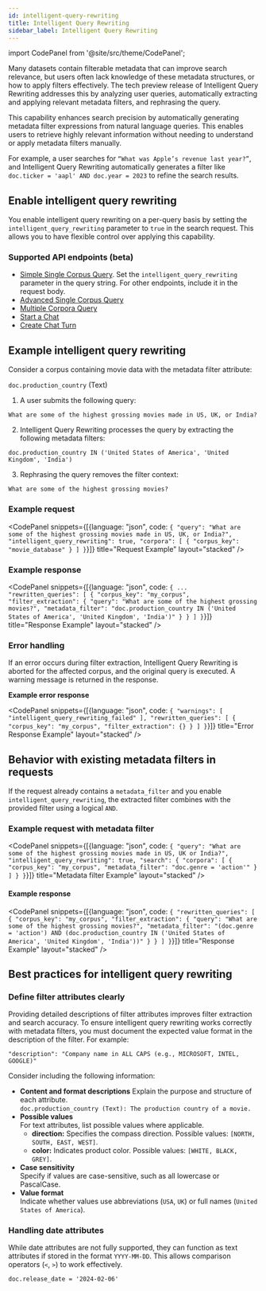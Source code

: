 ```yaml
---
id: intelligent-query-rewriting
title: Intelligent Query Rewriting
sidebar_label: Intelligent Query Rewriting
---
```



import CodePanel from '@site/src/theme/CodePanel';


Many datasets contain filterable metadata that can improve search relevance, 
but users often lack knowledge of these metadata structures, or how to 
apply filters effectively. The tech preview release of Intelligent Query 
Rewriting addresses this by analyzing user queries, automatically extracting 
and applying relevant metadata filters, and rephrasing the query. 

This capability enhances search precision by automatically generating metadata 
filter expressions from natural language queries. This enables users to 
retrieve highly relevant information without needing to understand or apply 
metadata filters manually.

For example, a user searches for `“What was Apple’s revenue last year?”`, and Intelligent 
Query Rewriting automatically generates a filter like 
`doc.ticker = 'aapl' AND doc.year = 2023` to refine the search results. 


## Enable intelligent query rewriting

You enable intelligent query rewriting on a per-query basis by setting the 
`intelligent_query_rewriting` parameter to `true` in the search request. This 
allows you to have flexible control over applying this capability.

### Supported API endpoints (beta)

* [Simple Single Corpus Query](/docs/rest-api/search-corpus). Set the 
  `intelligent_query_rewriting` parameter in the query string. For other endpoints, 
  include it in the request body.
* [Advanced Single Corpus Query](/docs/rest-api/query-corpus)
* [Multiple Corpora Query](/docs/rest-api/query)
* [Start a Chat](/docs/rest-api/create-chat)
* [Create Chat Turn](/docs/rest-api/create-chat-turn)

## Example intelligent query rewriting

Consider a corpus containing movie data with the metadata filter attribute:

`doc.production_country` (Text)

1. A user submits the following query:

  `What are some of the highest grossing movies made in US, UK, or India?`

2. Intelligent Query Rewriting processes the query by extracting the following 
   metadata filters:

  `doc.production_country IN ('United States of America', 'United Kingdom', 'India')`

3. Rephrasing the query removes the filter context:

  `What are some of the highest grossing movies?`

### Example request

<CodePanel snippets={[{language: "json", code: `{
  "query": "What are some of the highest grossing movies made in US, UK, or India?",
  "intelligent_query_rewriting": true,
  "corpora": [
    {
      "corpus_key": "movie_database"
    }
  ]
}`}]} title="Request Example" layout="stacked" />

### Example response

<CodePanel snippets={[{language: "json", code: `{
	  ...
	  "rewritten_queries": [
	    {
	      "corpus_key": "my_corpus",
	      "filter_extraction": {
	        "query": "What are some of the highest grossing movies?",
	        "metadata_filter": "doc.production_country IN ('United States of America', 'United Kingdom', 'India')"
	      }
	    }
	  ]
  }`}]} title="Response Example" layout="stacked" />

### Error handling

If an error occurs during filter extraction, Intelligent Query Rewriting is 
aborted for the affected corpus, and the original query is executed. A warning 
message is returned in the response.

**Example error response**

<CodePanel snippets={[{language: "json", code: `{
  "warnings": [
    "intelligent_query_rewriting_failed"
  ],
  "rewritten_queries": [
    {
      "corpus_key": "my_corpus",
      "filter_extraction": {}
    }
  ]
}`}]} title="Error Response Example" layout="stacked" />

## Behavior with existing metadata filters in requests

If the request already contains a `metadata_filter` and you enable 
`intelligent_query_rewriting`, the extracted filter combines with the provided 
filter using a logical `AND`.

### Example request with metadata filter

<CodePanel snippets={[{language: "json", code: `{
  "query": "What are some of the highest grossing movies made in US, UK or India?",
  "intelligent_query_rewriting": true,
  "search": {
    "corpora": [
      {
        "corpus_key": "my_corpus",
        "metadata_filter": "doc.genre = 'action'"
      }
    ]
  }
}`}]} title="Metadata filter Example" layout="stacked" />

#### Example response

<CodePanel snippets={[{language: "json", code: `{
  "rewritten_queries": [
    {
      "corpus_key": "my_corpus",
      "filter_extraction": {
        "query": "What are some of the highest grossing movies?",
        "metadata_filter": "(doc.genre = 'action') AND (doc.production_country IN ('United States of America', 'United Kingdom', 'India'))"
      }
    }
  ]
}`}]} title="Response Example" layout="stacked" />
## Best practices for intelligent query rewriting

### Define filter attributes clearly

Providing detailed descriptions of filter attributes improves filter 
extraction and search accuracy. To ensure intelligent query rewriting works 
correctly with metadata filters, you must document the expected value format 
in the description of the filter. For example:

`"description": "Company name in ALL CAPS (e.g., MICROSOFT, INTEL, GOOGLE)"`

Consider including the following information:

* **Content and format descriptions**
      Explain the purpose and structure of each attribute.  
    `doc.production_country (Text): The production country of a movie.`
* **Possible values**  
  For text attributes, list possible values where applicable.  
   * **direction:** Specifies the compass direction. Possible values: `[NORTH, SOUTH, EAST, WEST]`.
   * **color:** Indicates product color. Possible values: `[WHITE, BLACK, GREY]`.
* **Case sensitivity**  
  Specify if values are case-sensitive, such as all lowercase or PascalCase.
* **Value format**  
  Indicate whether values use abbreviations (`USA`, `UK`) or full names (`United States of America`).

### Handling date attributes

While date attributes are not fully supported, they can function as 
text attributes if stored in the format `YYYY-MM-DD`. This allows comparison 
operators (`<`, `>`) to work effectively.

`doc.release_date = '2024-02-06'`

